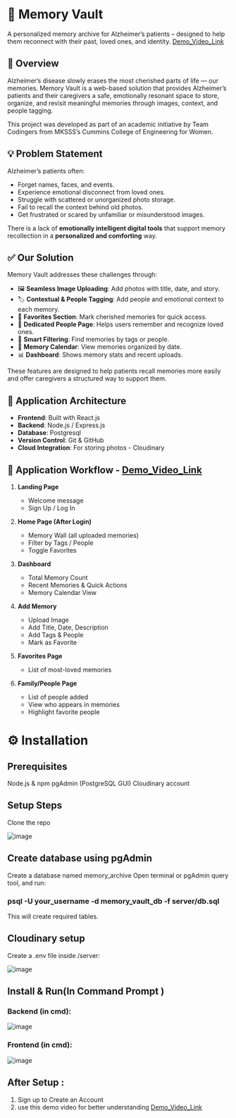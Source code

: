 # 🧠 Memory Vault

A personalized memory archive for Alzheimer’s patients – designed to help them reconnect with their past, loved ones, and identity.
[Demo_Video_Link]()

## 📌 Overview

Alzheimer’s disease slowly erases the most cherished parts of life — our memories. Memory Vault is a web-based solution that provides Alzheimer’s patients and their caregivers a safe, emotionally resonant space to store, organize, and revisit meaningful memories through images, context, and people tagging.

This project was developed as part of an academic initiative by Team Codingers from MKSSS’s Cummins College of Engineering for Women.


## 💡 Problem Statement

Alzheimer’s patients often:
- Forget names, faces, and events.
- Experience emotional disconnect from loved ones.
- Struggle with scattered or unorganized photo storage.
- Fail to recall the context behind old photos.
- Get frustrated or scared by unfamiliar or misunderstood images.

There is a lack of **emotionally intelligent digital tools** that support memory recollection in a **personalized and comforting** way.


## ✅ Our Solution

Memory Vault addresses these challenges through:

- 🖼 **Seamless Image Uploading**: Add photos with title, date, and story.
- 🏷 **Contextual & People Tagging**: Add people and emotional context to each memory.
- 💖 **Favorites Section**: Mark cherished memories for quick access.
- 👥 **Dedicated People Page**: Helps users remember and recognize loved ones.
- 🔎 **Smart Filtering**: Find memories by tags or people.
- 📆 **Memory Calendar**: View memories organized by date.
- 📊 **Dashboard**: Shows memory stats and recent uploads.
  
These features are designed to help patients recall memories more easily and offer caregivers a structured way to support them.

## 🧱 Application Architecture

- **Frontend**: Built with React.js
- **Backend**: Node.js / Express.js
- **Database**: Postgresql
- **Version Control**: Git & GitHub
- **Cloud Integration**: For storing photos - Cloudinary


## 🔁 Application Workflow - [Demo_Video_Link]()

1. **Landing Page**
   - Welcome message
   - Sign Up / Log In

2. **Home Page (After Login)**
   - Memory Wall (all uploaded memories)
   - Filter by Tags / People
   - Toggle Favorites

3. **Dashboard**
   - Total Memory Count
   - Recent Memories & Quick Actions
   - Memory Calendar View

4. **Add Memory**
   - Upload Image
   - Add Title, Date, Description
   - Add Tags & People
   - Mark as Favorite

5. **Favorites Page**
   - List of most-loved memories

6. **Family/People Page**
   - List of people added
   - View who appears in memories
   - Highlight favorite people

# ⚙️ Installation
## Prerequisites
Node.js & npm
pgAdmin (PostgreSQL GUI)
Cloudinary account

## Setup Steps
Clone the repo

![image](https://github.com/user-attachments/assets/b75df5e7-c5fb-44ab-bf85-a8df59b2e459)

## Create database using pgAdmin
Create a database named memory_archive
Open terminal or pgAdmin query tool, and run:

### psql -U your_username -d memory_vault_db -f server/db.sql

This will create required tables.

## Cloudinary setup
Create a .env file inside /server:

![image](https://github.com/user-attachments/assets/f096ed46-9f14-498d-a9b3-334726831e4a)

## Install & Run(In Command Prompt )

### Backend (in cmd):
![image](https://github.com/user-attachments/assets/db4a81f6-fb1a-427a-aa3d-3ee8c245ccb0)

### Frontend (in cmd):
![image](https://github.com/user-attachments/assets/33da3e35-331a-473e-8252-755bf3b9a825)

## After Setup :
1. Sign up to Create an Account
2. use this demo video for better understanding [Demo_Video_Link]()

